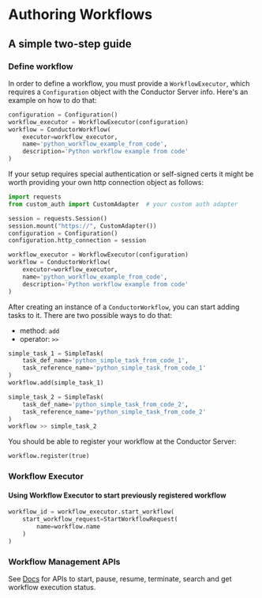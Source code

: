# Authoring Workflows

## A simple two-step guide

### Define workflow

In order to define a workflow, you must provide a `WorkflowExecutor`, which requires a `Configuration` object with the Conductor Server info. Here's an example on how to do that:

```python
configuration = Configuration()
workflow_executor = WorkflowExecutor(configuration)
workflow = ConductorWorkflow(
    executor=workflow_executor,
    name='python_workflow_example_from_code',
    description='Python workflow example from code'
)
```

If your setup requires special authentication or self-signed certs it might be worth providing your own http connection object as follows: 


```python
import requests
from custom_auth import CustomAdapter  # your custom auth adapter

session = requests.Session()
session.mount("https://", CustomAdapter())
configuration = Configuration()
configuration.http_connection = session

workflow_executor = WorkflowExecutor(configuration)
workflow = ConductorWorkflow(
    executor=workflow_executor,
    name='python_workflow_example_from_code',
    description='Python workflow example from code'
)
```

After creating an instance of a `ConductorWorkflow`, you can start adding tasks to it. There are two possible ways to do that:
* method: `add`
* operator: `>>`

```python
simple_task_1 = SimpleTask(
    task_def_name='python_simple_task_from_code_1',
    task_reference_name='python_simple_task_from_code_1'
)
workflow.add(simple_task_1)

simple_task_2 = SimpleTask(
    task_def_name='python_simple_task_from_code_2',
    task_reference_name='python_simple_task_from_code_2'
)
workflow >> simple_task_2
```

You should be able to register your workflow at the Conductor Server:

```python
workflow.register(true)
```

### Workflow Executor 

#### Using Workflow Executor to start previously registered workflow
```python
workflow_id = workflow_executor.start_workflow(
    start_workflow_request=StartWorkflowRequest(
        name=workflow.name
    )
)
```


### Workflow Management APIs
See [Docs](./../api/conductor.client.workflow.executor.workflow_executor.md) for APIs to start, pause, resume, terminate, search and get workflow execution status.
